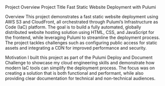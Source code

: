 Project Overview
Project Title
Fast Static Website Deployment with Pulumi

Overview
This project demonstrates a fast static website deployment using AWS S3 and CloudFront, all orchestrated through Pulumi’s Infrastructure as Code (IaC) platform. The goal is to build a fully automated, globally distributed website hosting solution using HTML, CSS, and JavaScript for the frontend, while leveraging Pulumi to streamline the deployment process. The project tackles challenges such as configuring public access for static assets and integrating a CDN for improved performance and security.

Motivation
I built this project as part of the Pulumi Deploy and Document Challenge to showcase my cloud engineering skills and demonstrate how modern IaC tools can simplify the deployment process. The focus was on creating a solution that is both functional and performant, while also providing clear documentation for technical and non-technical audiences.

